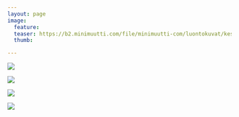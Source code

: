 ```yaml
---
layout: page
image:
  feature:
  teaser: https://b2.minimuutti.com/file/minimuutti-com/luontokuvat/kes%C3%A4/13/DS63269-245px.jpg
  thumb:

---
```


![](https://b2.minimuutti.com/file/minimuutti-com/luontokuvat/kes%C3%A4/13/DS63262-800px.jpg)

![](https://b2.minimuutti.com/file/minimuutti-com/luontokuvat/kes%C3%A4/13/DS63259-800px.jpg)

![](https://b2.minimuutti.com/file/minimuutti-com/luontokuvat/kes%C3%A4/13/DS63263-800px.jpg)

![](https://b2.minimuutti.com/file/minimuutti-com/luontokuvat/kes%C3%A4/13/DS63269-800px.jpg)

